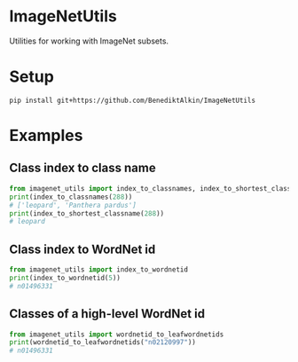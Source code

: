# ImageNetUtils

Utilities for working with ImageNet subsets.

# Setup
`pip install git+https://github.com/BenediktAlkin/ImageNetUtils`

# Examples
## Class index to class name
``` python
from imagenet_utils import index_to_classnames, index_to_shortest_classname
print(index_to_classnames(288))
# ['leopard', 'Panthera pardus']
print(index_to_shortest_classname(288))
# leopard
```

## Class index to WordNet id
``` python
from imagenet_utils import index_to_wordnetid
print(index_to_wordnetid(5))
# n01496331
```

## Classes of a high-level WordNet id
``` python
from imagenet_utils import wordnetid_to_leafwordnetids
print(wordnetid_to_leafwordnetids("n02120997"))
# n01496331
```